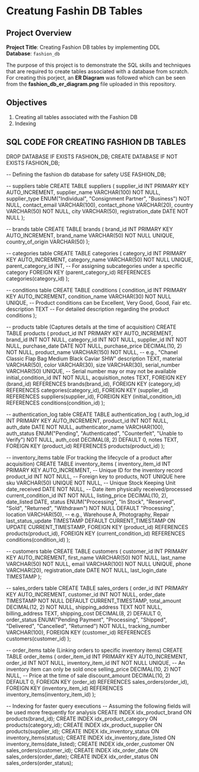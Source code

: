 # Creatung Fashin DB Tables  

## Project Overview  

**Project Title**: Creating Fashion DB tables by implementing DDL   
**Database**: `fashion_db`  

The purpose of this project is to demonstrate the SQL skills and techniques that are required to create tables associated with a database from scratch. For creating this porject, an **ER Diagram** was followed which can be  seen from the **fashion_db_er_diagram.png** file uploaded in this repository.  

## Objectives

1. Creating all tables associated with the Fashion DB
2. Indexing 
  
## SQL CODE FOR CREATING FASHION DB TABLES  

DROP DATABASE IF EXISTS FASHION_DB;
CREATE DATABASE IF NOT EXISTS FASHION_DB;

-- Defining the fashion db database for safety
USE FASHION_DB;

-- suppliers table
CREATE TABLE suppliers (
  supplier_id INT PRIMARY KEY AUTO_INCREMENT,
  supplier_name VARCHAR(100) NOT NULL,
  supplier_type ENUM("Individual", "Consignment Partner", "Business") NOT NULL,
  contact_email VARCHAR(100),
  contact_phone VARCHAR(20),
  country VARCHAR(50) NOT NULL,
  city VARCHAR(50),
  registration_date DATE NOT NULL
);

-- brands table
CREATE TABLE brands (
  brand_id INT PRIMARY KEY AUTO_INCREMENT,
  brand_name VARCHAR(50) NOT NULL UNIQUE,
  country_of_origin VARCHAR(50)
);

-- categories table
CREATE TABLE categories (
  category_id INT PRIMARY KEY AUTO_INCREMENT,
  category_name VARCHAR(50) NOT NULL UNIQUE,
  parent_category_id INT,
  -- For assigning subcategories under a specific category
  FOREIGN KEY (parent_category_id) REFERENCES categories(category_id)
);

-- conditions table
CREATE TABLE conditions (
  condition_id INT PRIMARY KEY AUTO_INCREMENT,
  condition_name VARCHAR(30) NOT NULL UNIQUE,
  -- Product conditions can be Excellent, Very Good, Good, Fair etc.
  description TEXT -- For detailed description regarding the product conditions
);

-- products table (Captures details at the time of acquisition)
CREATE TABLE products (
  product_id INT PRIMARY KEY AUTO_INCREMENT,
  brand_id INT NOT NULL,
  category_id INT NOT NULL,
  supplier_id INT NOT NULL,
  purchase_date DATE NOT NULL,
  purchase_price DECIMAL(10, 2) NOT NULL,
  product_name VARCHAR(150) NOT NULL, -- e.g., "Chanel Classic Flap Bag Medium Black Caviar SHW"
  description TEXT,
  material VARCHAR(50),
  color VARCHAR(30),
  size VARCHAR(30),
  serial_number VARCHAR(50) UNIQUE, -- Serial number may or may not be available
  initial_condition_id INT NOT NULL,
  acquisition_notes TEXT,
  FOREIGN KEY (brand_id) REFERENCES brands(brand_id),
  FOREIGN KEY (category_id) REFERENCES categories(category_id),
  FOREIGN KEY (supplier_id) REFERENCES suppliers(supplier_id),
  FOREIGN KEY (initial_condition_id) REFERENCES conditions(condition_id)
);

-- authentication_log table
CREATE TABLE authentication_log (
  auth_log_id INT PRIMARY KEY AUTO_INCREMENT,
  product_id INT NOT NULL,
  auth_date DATE NOT NULL,
  authenticator_name VARCHAR(100),
  auth_status ENUM("Pending", "Authenticated", "Counterfeit", "Unable to Verify") NOT NULL,
  auth_cost DECIMAL(8, 2) DEFAULT 0,
  notes TEXT,
  FOREIGN KEY (product_id) REFERENCES products(product_id)
);

-- inventory_items table (For tracking the lifecycle of a product after acquisition)
CREATE TABLE inventory_items (
  inventory_item_id INT PRIMARY KEY AUTO_INCREMENT, -- Unique ID for the inventory record
  product_id INT NOT NULL, -- Foreign key to products, NOT UNIQUE here
  sku VARCHAR(50) UNIQUE NOT NULL, -- Unique Stock Keeping Unit
  date_received DATE NOT NULL, -- Date item physically received/processed
  current_condition_id INT NOT NULL,
  listing_price DECIMAL(10, 2),
  date_listed DATE,
  status ENUM("Processing", "In Stock", "Reserved", "Sold", "Returned", "Withdrawn") NOT NULL DEFAULT "Processing",
  location VARCHAR(50), -- e.g., Warehouse A, Photography, Repair
  last_status_update TIMESTAMP DEFAULT CURRENT_TIMESTAMP ON UPDATE CURRENT_TIMESTAMP,
  FOREIGN KEY (product_id) REFERENCES products(product_id),
  FOREIGN KEY (current_condition_id) REFERENCES conditions(condition_id)
);

-- customers table
CREATE TABLE customers (
  customer_id INT PRIMARY KEY AUTO_INCREMENT,
  first_name VARCHAR(50) NOT NULL,
  last_name VARCHAR(50) NOT NULL,
  email VARCHAR(100) NOT NULL UNIQUE,
  phone VARCHAR(20),
  registration_date DATE NOT NULL,
  last_login_date TIMESTAMP
);

-- sales_orders table
CREATE TABLE sales_orders (
  order_id INT PRIMARY KEY AUTO_INCREMENT,
  customer_id INT NOT NULL,
  order_date TIMESTAMP NOT NULL DEFAULT CURRENT_TIMESTAMP,
  total_amount DECIMAL(12, 2) NOT NULL,
  shipping_address TEXT NOT NULL,
  billing_address TEXT,
  shipping_cost DECIMAL(8, 2) DEFAULT 0,
  order_status ENUM("Pending Payment", "Processing", "Shipped", "Delivered", "Cancelled", "Returned") NOT NULL,
  tracking_number VARCHAR(100),
  FOREIGN KEY (customer_id) REFERENCES customers(customer_id)
);

-- order_items table (Linking orders to specific inventory items)
CREATE TABLE order_items (
  order_item_id INT PRIMARY KEY AUTO_INCREMENT,
  order_id INT NOT NULL,
  inventory_item_id INT NOT NULL UNIQUE, -- An inventory item can only be sold once
  selling_price DECIMAL(10, 2) NOT NULL, -- Price at the time of sale
  discount_amount DECIMAL(10, 2) DEFAULT 0,
  FOREIGN KEY (order_id) REFERENCES sales_orders(order_id),
  FOREIGN KEY (inventory_item_id) REFERENCES inventory_items(inventory_item_id)
);

-- Indexing for faster query executions
-- Assuming the following fields will be used more frequently for analysis
CREATE INDEX idx_product_brand ON products(brand_id);
CREATE INDEX idx_product_category ON products(category_id);
CREATE INDEX idx_product_supplier ON products(supplier_id);
CREATE INDEX idx_inventory_status ON inventory_items(status);
CREATE INDEX idx_inventory_date_listed ON inventory_items(date_listed);
CREATE INDEX idx_order_customer ON sales_orders(customer_id);
CREATE INDEX idx_order_date ON sales_orders(order_date);
CREATE INDEX idx_order_status ON sales_orders(order_status);

